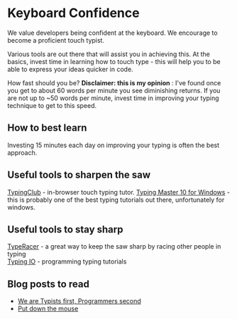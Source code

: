 # Keyboard Confidence

We value developers being confident at the keyboard. We encourage to become a proficient touch typist.  

Various tools are out there that will assist you in achieving this. At the basics, invest time in learning how to touch type - this will help you to be able to express your ideas quicker in code.

How fast should you be? **Disclaimer: this is my opinion** : I've found once you get to about 60 words per minute you see diminishing returns. If you are not up to ~50 words per minute, invest time in improving your typing technique to get to this speed.  

## How to best learn

Investing 15 minutes each day on improving your typing is often the best approach.

## Useful tools to sharpen the saw

[TypingClub](https://www.typingclub.com/) - in-browser touch typing tutor.
[Typing Master 10 for Windows](http://www.typingmaster.com/) - this is probably one of the best typing tutorials out there, unfortunately for windows.

## Useful tools to stay sharp  

[TypeRacer](http://play.typeracer.com/) - a great way to keep the saw sharp by racing other people in typing  
[Typing IO](http://typing.io/) - programming typing tutorials  

## Blog posts to read

* [We are Typists first, Programmers second](https://blog.codinghorror.com/we-are-typists-first-programmers-second/)   
* [Put down the mouse](https://blog.codinghorror.com/going-commando-put-down-the-mouse/)  
